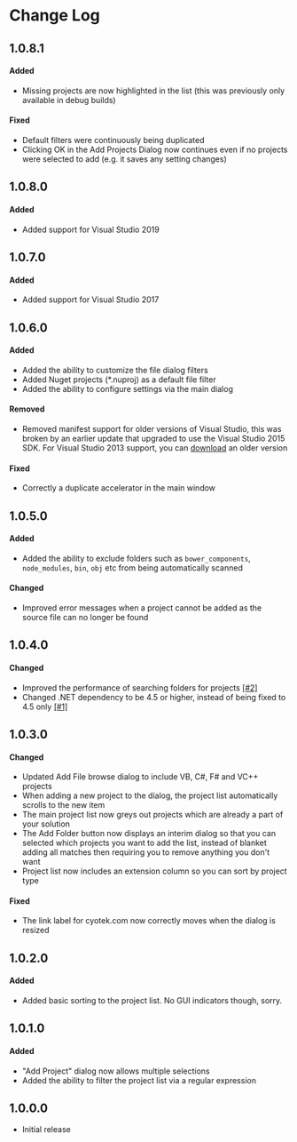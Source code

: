 Change Log
==========

1.0.8.1
-------

#### Added

* Missing projects are now highlighted in the list (this was previously only available in debug builds)

#### Fixed

* Default filters were continuously being duplicated
* Clicking OK in the Add Projects Dialog now continues even if no projects were selected to add (e.g. it saves any setting changes)

1.0.8.0
-------

#### Added

* Added support for Visual Studio 2019

1.0.7.0
-------

#### Added

* Added support for Visual Studio 2017

1.0.6.0
-------

#### Added
* Added the ability to customize the file dialog filters
* Added Nuget projects (*.nuproj) as a default file filter
* Added the ability to configure settings via the main dialog

#### Removed
* Removed manifest support for older versions of Visual Studio, this was broken by an earlier update that upgraded to use the Visual Studio 2015 SDK. For Visual Studio 2013 support, you can [download](<http://www.cyotek.com/files/vsix/addprojects/1.0.3.0/Cyotek.VisualStudioExtensions.AddProjects.vsix>) an older version

#### Fixed
* Correctly a duplicate accelerator in the main window

1.0.5.0
-------

#### Added
* Added the ability to exclude folders such as `bower_components`, `node_modules`, `bin`, `obj` etc from being automatically scanned

#### Changed
* Improved error messages when a project cannot be added as the source file can no longer be found

1.0.4.0
-------

#### Changed
* Improved the performance of searching folders for projects [[#2]](https://github.com/cyotek/Cyotek.AddProjects/issues/2)
* Changed .NET dependency to be 4.5 or higher, instead of being fixed to 4.5 only [[#1]](https://github.com/cyotek/Cyotek.AddProjects/issues/1)

1.0.3.0
-------

#### Changed
* Updated Add File browse dialog to include VB, C#, F# and VC++ projects
* When adding a new project to the dialog, the project list automatically scrolls to the new item
* The main project list now greys out projects which are already a part of your solution
* The Add Folder button now displays an interim dialog so that you can selected which projects you want to add the list, instead of blanket adding all matches then requiring you to remove anything you don't want
* Project list now includes an extension column so you can sort by project type

#### Fixed
* The link label for cyotek.com now correctly moves when the dialog is resized

1.0.2.0
-------

#### Added
* Added basic sorting to the project list. No GUI indicators though, sorry.

1.0.1.0
-------

#### Added
* "Add Project" dialog now allows multiple selections
* Added the ability to filter the project list via a regular expression

1.0.0.0
-------
* Initial release

